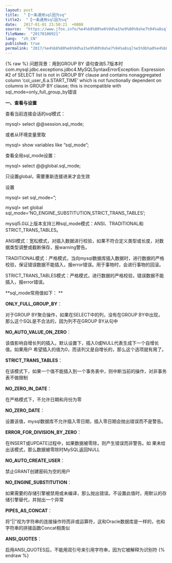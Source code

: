 ```yaml
---
layout: post
title:  "【一条通用sql因为sq"
title2:  "【一条通用sql因为sq"
date:   2017-01-01 23:50:21  +0800
source:  "https://www.jfox.info/%e4%b8%80%e6%9d%a1%e9%80%9a%e7%94%a8sql%e5%9b%a0%e4%b8%basq.html"
fileName:  "20170100921"
lang:  "zh_CN"
published: true
permalink: "2017/%e4%b8%80%e6%9d%a1%e9%80%9a%e7%94%a8sql%e5%9b%a0%e4%b8%basq.html"
---
```

{% raw %}
问题背景：用到GROUP BY 语句查询5.7版本时com.mysql.jdbc.exceptions.jdbc4.MySQLSyntaxErrorException: Expression #2 of SELECT list is not in GROUP BY clause and contains nonaggregated column ‘col_user_6.a.START_TIME’ which is not functionally dependent on columns in GROUP BY clause; this is incompatible with sql_mode=only_full_group_by错误

**一、查看与设置**

查看当前连接会话的sql模式：

mysql> select @@session.sql_mode;

或者从环境变量里取

mysql> show variables like “sql_mode”;

查看全局sql_mode设置：

mysql> select @@global.sql_mode; 

只设置global，需要重新连接进来才会生效

设置

mysql> set sql_mode=”;

mysql> set global sql_mode=’NO_ENGINE_SUBSTITUTION,STRICT_TRANS_TABLES’;

mysql5.0以上版本支持三种sql_mode模式：ANSI、TRADITIONAL和STRICT_TRANS_TABLES。 

ANSI模式：宽松模式，对插入数据进行校验，如果不符合定义类型或长度，对数据类型调整或截断保存，报warning警告。 

TRADITIONAL模式：严格模式，当向mysql数据库插入数据时，进行数据的严格校验，保证错误数据不能插入，报error错误。用于事物时，会进行事物的回滚。 

STRICT_TRANS_TABLES模式：严格模式，进行数据的严格校验，错误数据不能插入，报error错误。 

**sql_mode常用值如下： **

**ONLY_FULL_GROUP_BY**：

对于GROUP BY聚合操作，如果在SELECT中的列，没有在GROUP BY中出现，那么这个SQL是不合法的，因为列不在GROUP BY从句中

**NO_AUTO_VALUE_ON_ZERO**：

该值影响自增长列的插入。默认设置下，插入0或NULL代表生成下一个自增长值。如果用户 希望插入的值为0，而该列又是自增长的，那么这个选项就有用了。

**STRICT_TRANS_TABLES**：

在该模式下，如果一个值不能插入到一个事务表中，则中断当前的操作，对非事务表不做限制

**NO_ZERO_IN_DATE**：

在严格模式下，不允许日期和月份为零

**NO_ZERO_DATE**：

设置该值，mysql数据库不允许插入零日期，插入零日期会抛出错误而不是警告。

**ERROR_FOR_DIVISION_BY_ZERO**：

在INSERT或UPDATE过程中，如果数据被零除，则产生错误而非警告。如 果未给出该模式，那么数据被零除时MySQL返回NULL

**NO_AUTO_CREATE_USER**：

禁止GRANT创建密码为空的用户

**NO_ENGINE_SUBSTITUTION**：

如果需要的存储引擎被禁用或未编译，那么抛出错误。不设置此值时，用默认的存储引擎替代，并抛出一个异常

**PIPES_AS_CONCAT**：

将”||”视为字符串的连接操作符而非或运算符，这和Oracle数据库是一样的，也和字符串的拼接函数Concat相类似

**ANSI_QUOTES**：

启用ANSI_QUOTES后，不能用双引号来引用字符串，因为它被解释为识别符
{% endraw %}

